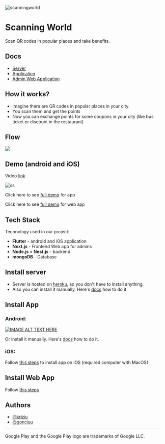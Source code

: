 
![scanningworld](https://i.imgur.com/WuBu4TY.png)
# Scanning World

 Scan QR codes in popular places and take benefits.
 
## Docs

- [Server](https://github.com/gonciuu/scanningworld/tree/main/server)
- [Application](https://github.com/gonciuu/scanningworld/tree/main/app)
- [Admin Web Application](https://github.com/gonciuu/scanningworld/tree/main/admin-web)

## How it works?

- Imagine there are QR codes in popular places in your city. 
- You scan them and get the points
- Now you can exchange points for some coupons in your city (like bus ticket or discount in the restaurant)

## Flow

![](https://res.cloudinary.com/dybborlve/image/upload/v1666295535/Zrzut_ekranu_2022-10-20_o_21.52.09_iysodu.png)


## Demo (android and iOS)

Video [link](https://www.youtube.com/watch?v=Rcy4aq__1ag)

![ss](https://res.cloudinary.com/dybborlve/image/upload/v1666294992/demo_cxfj6y.png)

Click here to see [full demo](https://github.com/gonciuu/scanningworld/tree/main/app) for app

Click here to see [full demo](https://github.com/gonciuu/scanningworld/tree/main/admin-web) for web app


## Tech Stack

Technology used in our project:

- **Flutter** - android and iOS application
- **Next.js** - Frontend Web app for admins 
- **Node.js + Nest.js** - backend 
- **mongoDB** - Database

## Install server 

- Server is hosted on [heroku](https://scanningworld-server.herokuapp.com/), so you don't have to install anything.
- Also you can install it manually. Here's [docs](https://github.com/gonciuu/scanningworld/tree/main/server#installation) how to do it.

## Install App

### Android:

[![IMAGE ALT TEXT HERE](https://res.cloudinary.com/dybborlve/image/upload/w_200/google-play-badge_mlyxh8.png)](https://play.google.com/store/apps/details?id=kw.bd.scanning_world)

Or install it manually. Here's [docs](https://github.com/gonciuu/scanningworld/tree/main/app#android-setup) how to do it.

### iOS:

Follow [this steps](https://github.com/gonciuu/scanningworld/tree/main/app#ios-setup) to install app on iOS (required computer with MacOS)

## Install Web App 

Follow [this steps](https://github.com/gonciuu/scanningworld/tree/main/admin-web#installation)

## Authors

- [@kriziu](https://www.github.com/kriziu)
- [@gonciuu](https://www.github.com/gonciuu)




---

Google Play and the Google Play logo are trademarks of Google LLC.


 
